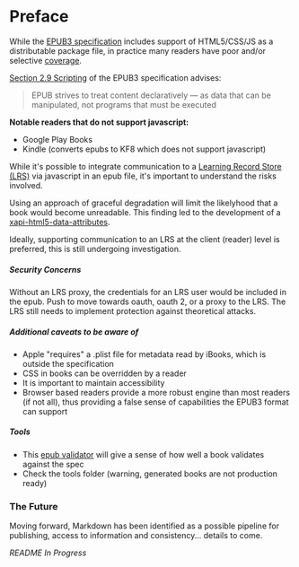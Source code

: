 Preface
=======

While the [EPUB3 specification](http://www.idpf.org/epub/30/spec/epub30-overview.html) includes support of HTML5/CSS/JS as a distributable package file, in practice many readers have poor and/or selective [coverage](http://epubtest.org/results/).

[Section 2.9 Scripting](http://www.idpf.org/epub/30/spec/epub30-overview.html#sec-scripting) of the EPUB3 specification advises:

> EPUB strives to treat content declaratively — as data that can be manipulated, not programs that must be executed

**Notable readers that do not support javascript:**

- Google Play Books
- Kindle (converts epubs to KF8 which does not support javascript)

While it's possible to integrate communication to a [Learning Record Store (LRS)](https://lrs.adlnet.gov/xAPI/) via javascript in an epub file, it's important to understand the risks involved.

Using an approach of graceful degradation will limit the likelyhood that a book would become unreadable. This finding led to the development of a [xapi-html5-data-attributes](http://github.com/adlnet/xapi-html5-data-attributes).

Ideally, supporting communication to an LRS at the client (reader) level is preferred, this is still undergoing investigation.


##### Security Concerns

Without an LRS proxy, the credentials for an LRS user would be included in the epub. Push to move towards oauth, oauth 2, or a proxy to the LRS.  The LRS still needs to implement protection against theoretical attacks.


##### Additional caveats to be aware of

- Apple "requires" a .plist file for metadata read by iBooks, which is outside the specification
- CSS in books can be overridden by a reader
- It is important to maintain accessibility
- Browser based readers provide a more robust engine than most readers (if not all), thus providing a false sense of capabilities the EPUB3 format can support


##### Tools

- This [epub validator](http://validator.idpf.org/) will give a sense of how well a book validates against the spec
- Check the tools folder (warning, generated books are not production ready)

### The Future

Moving forward, Markdown has been identified as a possible pipeline for publishing, access to information and consistency... details to come.

*README In Progress*
